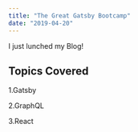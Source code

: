 ```yaml
---
title: "The Great Gatsby Bootcamp"
date: "2019-04-20"
---
```


I just lunched my Blog!

## Topics Covered

1.Gatsby

2.GraphQL

3.React
